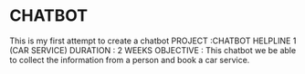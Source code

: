 # CHATBOT
This is my first attempt to create a chatbot
PROJECT :CHATBOT HELPLINE 1 (CAR SERVICE)
DURATION : 2 WEEKS
OBJECTIVE : This chatbot we be able to collect the information from a person and book a car service.
